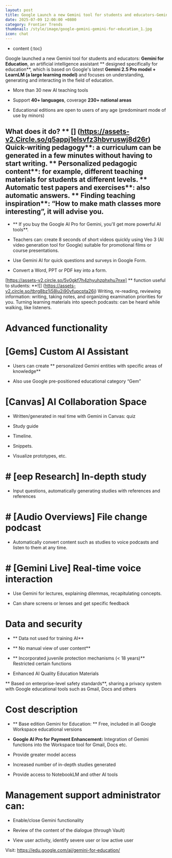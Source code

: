 ```yaml
---
layout: post
title: Google Launch a new Gemini tool for students and educators-Gemini for Education
date: 2025-07-09 12:00:00 +0800
category: Frontier Trends
thumbnail: /style/image/google-gemini-gemini-for-education_1.jpg
icon: chat
---
```

* content
{:toc}

Google launched a new Gemini tool for students and educators: **Gemini for Education**, an artificial intelligence assistant ** designed specifically for education**, which is based on Google's latest **Gemini 2.5 Pro model + LearnLM (a large learning model)** and focuses on understanding, generating and interacting in the field of education.

- More than 30 new AI teaching tools

- Support **40+ languages**, coverage **230+ national areas**

- Educational editions are open to users of any age (predominant mode of use by minors)

## What does it do? ** [**] (https://assets-v2.Circle.so/q5appj1elsvfz3hbvruswj8d26r)** Quick-writing pedagogy**: a curriculum can be generated in a few minutes without having to start writing. ** Personalized pedagogic content**: for example, different teaching materials for students at different levels. ** Automatic test papers and exercises**: also automatic answers. ** Finding teaching inspiration**: “How to make math classes more interesting”, it will advise you.

- ** If you buy the Google AI Pro for Gemini, you'll get more powerful AI tools**.

- Teachers can: create 8 seconds of short videos quickly using Veo 3 (AI video generation tool for Google) suitable for promotional films or course presentations.

- Use Gemini AI for quick questions and surveys in Google Form.

- Convert a Word, PPT or PDF key into a form.

[https://assets-v2.circle.so/5v0gkf7h4zhyuhzphxhu7nxe] ** function useful to students: **![] (https://assets-v2.circle.so/tbrg8bz1j58lu2i90yfupcpta26j) Writing, re-reading, reviewing information: writing, taking notes, and organizing examination priorities for you. Turning learning materials into speech podcasts: can be heard while walking, like listeners.

# Advanced functionality

# [Gems] Custom AI Assistant

- Users can create ** personalized Gemini entities with specific areas of knowledge**

- Also use Google pre-positioned educational category “Gem”

# [Canvas] AI Collaboration Space

- Written/generated in real time with Gemini in Canvas: quiz

- Study guide

- Timeline.

- Snippets.

- Visualize prototypes, etc.

# #  [eep Research] In-depth study

- Input questions, automatically generating studies with references and references

# #  [Audio Overviews] File change podcast

- Automatically convert content such as studies to voice podcasts and listen to them at any time.

# #  [Gemini Live] Real-time voice interaction

- Use Gemini for lectures, explaining dilemmas, recapitulating concepts.

- Can share screens or lenses and get specific feedback

# Data and security

- ** Data not used for training AI**

- ** No manual view of user content**

- ** Incorporated juvenile protection mechanisms (< 18 years)** Restricted certain functions

- Enhanced AI Quality Education Materials

** Based on enterprise-level safety standards**, sharing a privacy system with Google educational tools such as Gmail, Docs and others

# Cost description

- ** Base edition Gemini for Education: ** Free, included in all Google Workspace educational versions

- **Google AI Pro for Payment Enhancement:** Integration of Gemini functions into the Workspace tool for Gmail, Docs etc.

- Provide greater model access

- Increased number of in-depth studies generated

- Provide access to NotebookLM and other AI tools

#  Management support administrator can:

- Enable/close Gemini functionality

- Review of the content of the dialogue (through Vault)

- View user activity, identify severe user or low active user

Visit: https://edu.google.com/ai/gemini-for-education/